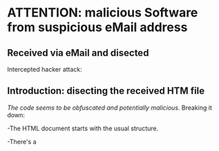 # ATTENTION: malicious Software from suspicious eMail address
## Received via eMail and disected 
Intercepted hacker attack:

## Introduction: disecting the received HTM file

_The code seems to be obfuscated and potentially malicious_. Breaking it down:

-The HTML document starts with the usual structure.

-There's a <script> element in the body of the document. Inside, it seems like _the script is decoding some base64 encoded strings and creating <script> elements dynamically_.

-The **atob()** function is used to decode base64 encoded strings.

-The script retrieves an attribute value from an element and decodes it using **atob()**. It then _constructs a <script> element_ with certain attributes _and appends it to the <head> element_.

-There's another similar operation performed in the script where it constructs another <script> element and appends it to the <head> element.


_Breakdown of the suspicious parts_:

*The **atob()** function _is commonly used to decode base64 encoded strings_. It's **often used by malicious actors to obfuscate their code and hide its true purpose**.
*The _dynamically created <script> elements are being appended to the <head> element_. This _allows the script to potentially execute arbitrary code retrieved from remote sources_.
*The presence of encoded strings and dynamically generated script elements suggests that this code may be attempting to load and execute additional scripts from remote servers. 
    *This is a common technique used in malicious scripts to evade detection and execute unauthorized actions on the user's browser.
*In summary, **without knowing the intent behind the decoded strings**, it's difficult to determine the exact purpose of this code. 
*The dynamic creation of script elements and the decoding of base64 encoded strings are **common techniques used in malicious scripts**. 
*It's advisable to avoid executing such code and to inspect and sanitize any HTML and JavaScript code received from untrusted sources.

##Analyzing the files after decoding the base64 strings and downloading all hidden calls

*Original HTM document contains personalized information, including my personal email address (ph@zinnia.holdings) and a URL **(https://sithchibb.com)[^1]**. 
    *The encoded string in the sti attribute (USER09022024UNIQUE0217020924202420240209170224) appears to be some form of unique identifier or token, which may have been generated for tracking or authentication purposes.

> **[^1] https://sithchibb.com** is a domain tagged as suspicious with a blank home page and a tiny error message at the top left. 

*The JavaScript code within the <script> tag dynamically loads two JavaScript files based on the decoded URL (sss_api):
    *The first JavaScript file is "js.js".
    *The second JavaScript file is "/socket.io/socket.io.js".

While the HTML document itself may not contain obvious malicious content, the presence of personalized information and the dynamic loading of JavaScript files could be indicative of a phishing attempt or a malicious script injection. ** It's important to exercise caution when dealing with such content, especially if it was received unexpectedly or from an unknown source **.

### Recommended actions:

**Do Not Execute the JavaScript**: Avoid running or executing the JavaScript code contained within the HTM document, especially if suspected it may be malicious.

**Scan for Malware**: Use reputable antivirus or antimalware software to scan the system for any potential threats or malicious files.

**Report Suspicious Activity**: If suspected that the HTM document or its contents are part of a _phishing attempt_ or _malicious activity_, report it (email provider. ISP) and consider notifying relevant security authorities (and organization's IT security team if applicable).

**Exercise Caution with Personal Information**: Be cautious about sharing personal information, such as your email address, especially in unsolicited communications or unknown contexts.

**Stay Informed**: Stay informed about common phishing techniques and best practices for cybersecurity to better protect yourself from potential threats in the future.

Staying vigilant and take appropriate precautions. Help mitigate the risks associated with suspicious or potentially malicious content.
